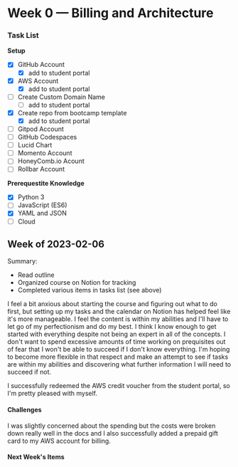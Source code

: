 # Week 0 — Billing and Architecture

### Task List
<!--Fill in Task List-->

**Setup**
- [X] GitHub Account
     - [X] add to student portal
- [X] AWS Account
    - [X] add to student portal
- [ ] Create Custom Domain Name
    - [ ] add to student portal
- [X] Create repo from bootcamp template
    - [X] add to student portal
- [ ] Gitpod Account
- [ ] GitHub Codespaces
- [ ] Lucid Chart
- [ ] Momento Account
- [ ] HoneyComb.io Acount
- [ ] Rollbar Account

**Prerequestite Knowledge**
- [X] Python 3
- [ ] JavaScript (ES6)
- [X] YAML and JSON
- [ ] Cloud

## Week of 2023-02-06 
<!--Summary Journal Entry-->
Summary:
- Read outline
- Organized course on Notion for tracking
- Completed various items in tasks list (see above)

<!--Thoughts/Feelings so far.-->
I feel a bit anxious about starting the course and figuring out what to do first, but setting up my tasks and the calendar on Notion has helped feel like it's more manageable. I feel the content is within my abilities and I'll have to let go of my perfectionism and do my best. I think I know enough to get started with everything despite not being an expert in all of the concepts. 
I don't want to spend excessive amounts of time working on prequisites out of fear that I won't be able to succeed if I don't know everything. I'm hoping to become more flexible in that respect and make an attempt to see if tasks are within my abilities and discovering what further information I will need to succeed if not. 

I successfully redeemed the AWS credit voucher from the student portal, so I'm pretty pleased with myself. 


#### Challenges
<!--Challenges you've had this week in completing your tasks. How you might solve them or what you did to solve them. -->
I was slightly concerned about the spending but the costs were broken down really well in the docs and I also successfully added a prepaid gift card to my AWS account for billing.

#### Next Week's Items
<!--Items to cover next week-->
